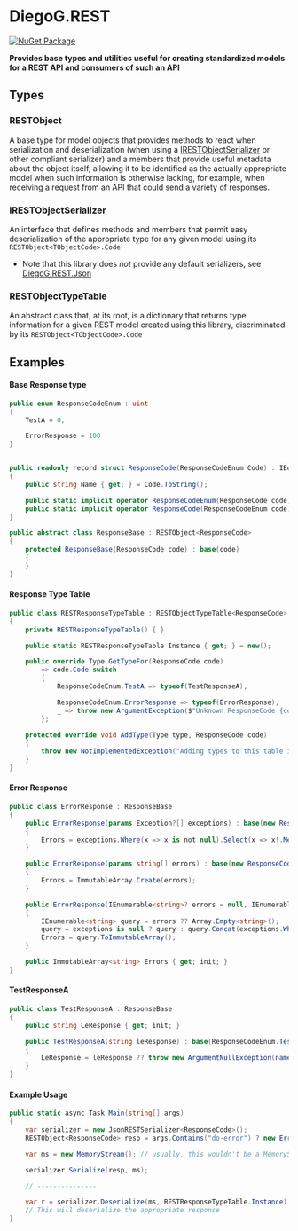 # DiegoG.REST

[![NuGet Package](https://img.shields.io/badge/NuGet-v1.0.1-blue)](https://www.nuget.org/packages/DiegoG.REST.Core)

<b>Provides base types and utilities useful for creating standardized models for a REST API and consumers of such an API</b>

## Types
### RESTObject
A base type for model objects that provides methods to react when serialization and deserialization (when using a [IRESTObjectSerializer](#IRESTObjectSerializer) or other compliant serializer) and a members that provide useful metadata about the object itself, allowing it to be identified as the actually appropriate model when such information is otherwise lacking, for example, when receiving a request from an API that could send a variety of responses.

### IRESTObjectSerializer
An interface that defines methods and members that permit easy deserialization of the appropriate type for any given model using its `RESTObject<TObjectCode>.Code`
- Note that this library does *not* provide any default serializers, see [DiegoG.REST.Json](https://www.nuget.org/packages/DiegoG.REST.Json)

### RESTObjectTypeTable
An abstract class that, at its root, is a dictionary that returns type information for a given REST model created using this library, discriminated by its `RESTObject<TObjectCode>.Code`

## Examples

#### Base Response type
```C#
public enum ResponseCodeEnum : uint
{
    TestA = 0,

    ErrorResponse = 100
}


public readonly record struct ResponseCode(ResponseCodeEnum Code) : IEquatable<ResponseCode>
{
    public string Name { get; } = Code.ToString();

    public static implicit operator ResponseCodeEnum(ResponseCode code) => code.Code;
    public static implicit operator ResponseCode(ResponseCodeEnum code) => new(code);
}

public abstract class ResponseBase : RESTObject<ResponseCode>
{
    protected ResponseBase(ResponseCode code) : base(code)
    {
    }
}
```

#### Response Type Table
```C#
public class RESTResponseTypeTable : RESTObjectTypeTable<ResponseCode>
{
    private RESTResponseTypeTable() { }

    public static RESTResponseTypeTable Instance { get; } = new();

    public override Type GetTypeFor(ResponseCode code)
        => code.Code switch
        {
            ResponseCodeEnum.TestA => typeof(TestResponseA),

            ResponseCodeEnum.ErrorResponse => typeof(ErrorResponse),
            _ => throw new ArgumentException($"Unknown ResponseCode {code.Code}"),
        };

    protected override void AddType(Type type, ResponseCode code)
    {
        throw new NotImplementedException("Adding types to this table is not supported");
    }
}
```

#### Error Response
```C#
public class ErrorResponse : ResponseBase
{
    public ErrorResponse(params Exception?[] exceptions) : base(new ResponseCode(ResponseCodeEnum.ErrorResponse))
    {
        Errors = exceptions.Where(x => x is not null).Select(x => x!.Message).ToImmutableArray();
    }

    public ErrorResponse(params string[] errors) : base(new ResponseCode(ResponseCodeEnum.ErrorResponse))
    {
        Errors = ImmutableArray.Create(errors);
    }

    public ErrorResponse(IEnumerable<string>? errors = null, IEnumerable<Exception>? exceptions = null) : base(new ResponseCode(ResponseCodeEnum.ErrorResponse))
    {
        IEnumerable<string> query = errors ?? Array.Empty<string>();
        query = exceptions is null ? query : query.Concat(exceptions.Where(x => x is not null).Select(x => x.Message));
        Errors = query.ToImmutableArray();
    }

    public ImmutableArray<string> Errors { get; init; }
}
```

#### TestResponseA
```C#
public class TestResponseA : ResponseBase
{
    public string LeResponse { get; init; }

    public TestResponseA(string leResponse) : base(ResponseCodeEnum.TestA)
    {
        LeResponse = leResponse ?? throw new ArgumentNullException(nameof(leResponse));
    }
}
```

#### Example Usage
```C#
public static async Task Main(string[] args)
{
    var serializer = new JsonRESTSerializer<ResponseCode>();
    RESTObject<ResponseCode> resp = args.Contains("do-error") ? new ErrorResponse("My bad", "Whoops") : new TestResponseA("Superb!");

    var ms = new MemoryStream(); // usually, this wouldn't be a MemoryStream

    serializer.Serialize(resp, ms);

    // ---------------

    var r = serializer.Deserialize(ms, RESTResponseTypeTable.Instance);
    // This will deserialize the appropriate response
}
```